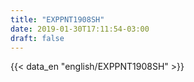 ```yaml
---
title: "EXPPNT1908SH"
date: 2019-01-30T17:11:54-03:00
draft: false
---
```


{{< data_en "english/EXPPNT1908SH" >}}